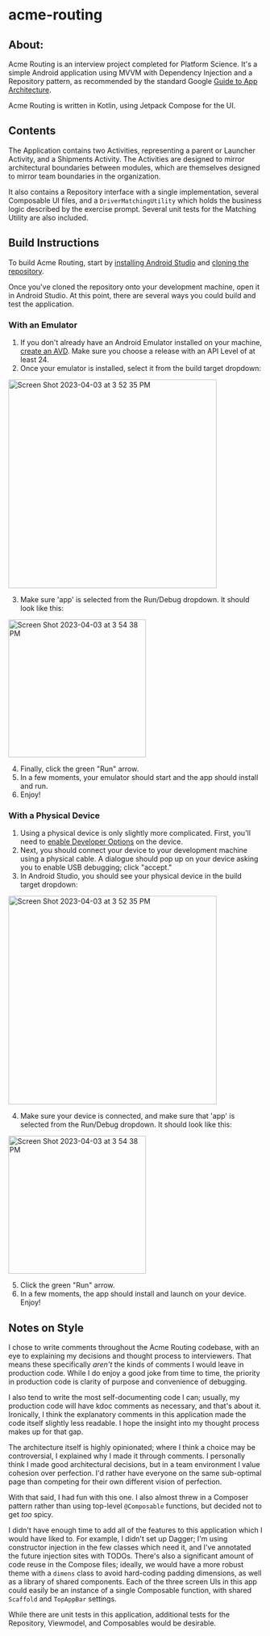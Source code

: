 # acme-routing
## About:
Acme Routing is an interview project completed for Platform Science. It's a simple Android application using MVVM with Dependency Injection and a Repository pattern, as recommended by the standard Google [Guide to App Architecture](https://developer.android.com/topic/architecture).

Acme Routing is written in Kotlin, using Jetpack Compose for the UI. 

## Contents
The Application contains two Activities, representing a parent or Launcher Activity, and a Shipments Activity. The Activities are designed to mirror architectural boundaries between modules, which are themselves designed to mirror team boundaries in the organization.

It also contains a Repository interface with a single implementation, several Composable UI files, and a ``DriverMatchingUtility`` which holds the business logic described by the exercise prompt. Several unit tests for the Matching Utility are also included.

## Build Instructions
To build Acme Routing, start by [installing Android Studio](https://developer.android.com/studio/install) and [cloning the repository](https://docs.github.com/en/repositories/creating-and-managing-repositories/cloning-a-repository).

Once you've cloned the repository onto your development machine, open it in Android Studio. At this point, there are several ways you could build and test the application.

### With an Emulator
1. If you don't already have an Android Emulator installed on your machine, [create an AVD](https://developer.android.com/studio/run/managing-avds#createavd). Make sure you choose a release with an API Level of at least 24.
2. Once your emulator is installed, select it from the build target dropdown:
<img width="413" alt="Screen Shot 2023-04-03 at 3 52 35 PM" src="https://user-images.githubusercontent.com/8560089/229615540-8f877872-b486-43aa-a624-230fd075302d.png">

3. Make sure 'app' is selected from the Run/Debug dropdown. It should look like this:
<img width="273" alt="Screen Shot 2023-04-03 at 3 54 38 PM" src="https://user-images.githubusercontent.com/8560089/229615572-ae9e5e6c-3ac0-47ae-bfe7-a18a6eb093ee.png">

4. Finally, click the green "Run" arrow.
5. In a few moments, your emulator should start and the app should install and run.
6. Enjoy!

### With a Physical Device
1. Using a physical device is only slightly more complicated. First, you'll need to [enable Developer Options](https://developer.android.com/studio/debug/dev-options) on the device.
2. Next, you should connect your device to your development machine using a physical cable. A dialogue should pop up on your device asking you to enable USB debugging; click "accept."
3. In Android Studio, you should see your physical device in the build target dropdown:
<img width="413" alt="Screen Shot 2023-04-03 at 3 52 35 PM" src="https://user-images.githubusercontent.com/8560089/229615540-8f877872-b486-43aa-a624-230fd075302d.png">

4. Make sure your device is connected, and make sure that 'app' is selected from the Run/Debug dropdown. It should look like this:
<img width="273" alt="Screen Shot 2023-04-03 at 3 54 38 PM" src="https://user-images.githubusercontent.com/8560089/229615572-ae9e5e6c-3ac0-47ae-bfe7-a18a6eb093ee.png">

5. Click the green "Run" arrow.
6. In a few moments, the app should install and launch on your device. Enjoy!

## Notes on Style
I chose to write comments throughout the Acme Routing codebase, with an eye to explaining my decisions and thought process to interviewers. That means these specifically _aren't_ the kinds of comments I would leave in production code. While I do enjoy a good joke from time to time, the priority in production code is clarity of purpose and convenience of debugging.

I also tend to write the most self-documenting code I can; usually, my production code will have kdoc comments as necessary, and that's about it. Ironically, I think the explanatory comments in this application made the code itself slightly less readable. I hope the insight into my thought process makes up for that gap.

The architecture itself is highly opinionated; where I think a choice may be controversial, I explained why I made it through comments. I personally think I made good architectural decisions, but in a team environment I value cohesion over perfection. I'd rather have everyone on the same sub-optimal page than competing for their own different vision of perfection.

With that said, I had fun with this one. I also almost threw in a Composer pattern rather than using top-level ``@Composable`` functions, but decided not to get _too_ spicy.

I didn't have enough time to add all of the features to this application which I would have liked to. For example, I didn't set up Dagger; I'm using constructor injection in the few classes which need it, and I've annotated the future injection sites with TODOs. There's also a significant amount of code reuse in the Compose files; ideally, we would have a more robust theme with a ``dimens`` class to avoid hard-coding padding dimensions, as well as a library of shared components. Each of the three screen UIs in this app could easily be an instance of a single Composable function, with shared ``Scaffold`` and ``TopAppBar`` settings.

While there are unit tests in this application, additional tests for the Repository, Viewmodel, and Composables would be desirable.
